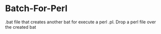 # Batch-For-Perl
.bat file that creates another bat for execute a perl .pl. Drop a perl file over the created bat
